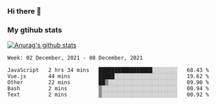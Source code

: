 ### Hi there 👋

### My gtihub stats

[![Anurag's github stats](https://github-readme-stats.vercel.app/api?username=gaozhidong)](https://github.com/gaozhidong/github-readme-stats)

<!--START_SECTION:waka-->
```text
Week: 02 December, 2021 - 08 December, 2021

JavaScript   2 hrs 34 mins   █████████████████░░░░░░░░   68.43 % 
Vue.js       44 mins         █████░░░░░░░░░░░░░░░░░░░░   19.62 % 
Other        22 mins         ██▒░░░░░░░░░░░░░░░░░░░░░░   09.90 % 
Bash         2 mins          ▒░░░░░░░░░░░░░░░░░░░░░░░░   00.94 % 
Text         2 mins          ▒░░░░░░░░░░░░░░░░░░░░░░░░   00.92 % 
```
<!--END_SECTION:waka-->